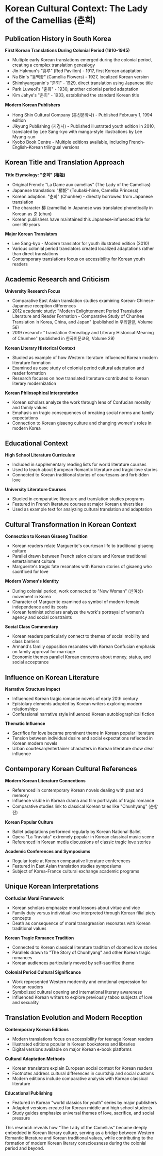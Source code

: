 # Korean Cultural Context: The Lady of the Camellias (춘희)

## Publication History in South Korea

**First Korean Translations During Colonial Period (1910-1945)**
- Multiple early Korean translations emerged during the colonial period, creating a complex translation genealogy
- Jin Hakmun's "홍루" (Red Pavilion) - 1917, first Korean adaptation
- Na Bin's "동백꽃" (Camellia Flowers) - 1927, localized Korean version
- Shimhyangsanin's "춘희" - 1929, direct translation using Japanese title
- Park Luweol's "춘희" - 1930, another colonial period adaptation
- Kim Jahye's "춘희" - 1933, established the standard Korean title

**Modern Korean Publishers**
- Hong Shin Cultural Company (홍신문화사) - Published February 1, 1994 edition
- Jikyung Publishing (지경사) - Published illustrated youth edition in 2010, translated by Lee Sang-kyo with manga-style illustrations by Lee Myung-sun
- Kyobo Book Centre - Multiple editions available, including French-English-Korean trilingual versions

## Korean Title and Translation Approach

**Title Etymology: "춘희" (椿姫)**
- Original French: "La Dame aux camélias" (The Lady of the Camellias)
- Japanese translation: "椿姫" (Tsubaki-hime, Camellia Princess)
- Korean adoption: "춘희" (Chunhee) - directly borrowed from Japanese translation
- The character 椿 (camellia) in Japanese was translated phonetically in Korean as 춘 (chun)
- Korean publishers have maintained this Japanese-influenced title for over 90 years

**Major Korean Translators**
- Lee Sang-kyo - Modern translator for youth illustrated edition (2010)
- Various colonial period translators created localized adaptations rather than direct translations
- Contemporary translations focus on accessibility for Korean youth readers

## Academic Research and Criticism

**University Research Focus**
- Comparative East Asian translation studies examining Korean-Chinese-Japanese reception differences
- 2012 academic study: "Modern Enlightenment Period Translation Literature and Reader Formation - Comparative Study of Chunhee Translation in Korea, China, and Japan" (published in 우리말글, Volume 56)
- 2019 research: "Translation Genealogy and Literary Historical Meaning of Chunhee" (published in 한국어문교육, Volume 29)

**Korean Literary Historical Context**
- Studied as example of how Western literature influenced Korean modern literature formation
- Examined as case study of colonial period cultural adaptation and reader formation
- Research focuses on how translated literature contributed to Korean literary modernization

**Korean Philosophical Interpretation**
- Korean scholars analyze the work through lens of Confucian morality and family values
- Emphasis on tragic consequences of breaking social norms and family expectations
- Connection to Korean gisaeng culture and changing women's roles in modern Korea

## Educational Context

**High School Literature Curriculum**
- Included in supplementary reading lists for world literature courses
- Used to teach about European Romantic literature and tragic love stories
- Connected to Korean traditional stories of courtesans and forbidden love

**University Literature Courses**
- Studied in comparative literature and translation studies programs
- Featured in French literature courses at major Korean universities
- Used as example text for analyzing cultural translation and adaptation

## Cultural Transformation in Korean Context

**Connection to Korean Gisaeng Tradition**
- Korean readers relate Marguerite's courtesan life to traditional gisaeng culture
- Parallel drawn between French salon culture and Korean traditional entertainment culture
- Marguerite's tragic fate resonates with Korean stories of gisaeng who sacrificed for love

**Modern Women's Identity**
- During colonial period, work connected to "New Woman" (신여성) movement in Korea
- Character of Marguerite examined as symbol of modern female independence and its costs
- Korean feminist scholars analyze the work's portrayal of women's agency and social constraints

**Social Class Commentary**
- Korean readers particularly connect to themes of social mobility and class barriers
- Armand's family opposition resonates with Korean Confucian emphasis on family approval for marriage
- Economic themes parallel Korean concerns about money, status, and social acceptance

## Influence on Korean Literature

**Narrative Structure Impact**
- Influenced Korean tragic romance novels of early 20th century
- Epistolary elements adopted by Korean writers exploring modern relationships
- Confessional narrative style influenced Korean autobiographical fiction

**Thematic Influence**
- Sacrifice for love became prominent theme in Korean popular literature
- Tension between individual desire and social expectations reflected in Korean modern novels
- Urban courtesan/entertainer characters in Korean literature show clear influence

## Contemporary Korean Cultural References

**Modern Korean Literature Connections**
- Referenced in contemporary Korean novels dealing with past and memory
- Influence visible in Korean drama and film portrayals of tragic romance
- Comparative studies link to classical Korean tales like "Chunhyang" (춘향전)

**Korean Popular Culture**
- Ballet adaptations performed regularly by Korean National Ballet
- Opera "La Traviata" extremely popular in Korean classical music scene
- Referenced in Korean media discussions of classic tragic love stories

**Academic Conferences and Symposiums**
- Regular topic at Korean comparative literature conferences
- Featured in East Asian translation studies symposiums
- Subject of Korea-France cultural exchange academic programs

## Unique Korean Interpretations

**Confucian Moral Framework**
- Korean scholars emphasize moral lessons about virtue and vice
- Family duty versus individual love interpreted through Korean filial piety concepts
- Death as consequence of moral transgression resonates with Korean traditional values

**Korean Tragic Romance Tradition**
- Connected to Korean classical literature tradition of doomed love stories
- Parallels drawn to "The Story of Chunhyang" and other Korean tragic romances
- Korean audiences particularly moved by self-sacrifice theme

**Colonial Period Cultural Significance**
- Work represented Western modernity and emotional expression for Korean readers
- Symbolized cultural opening and international literary awareness
- Influenced Korean writers to explore previously taboo subjects of love and sexuality

## Translation Evolution and Modern Reception

**Contemporary Korean Editions**
- Modern translations focus on accessibility for teenage Korean readers
- Illustrated editions popular in Korean bookstores and libraries
- Digital versions available on major Korean e-book platforms

**Cultural Adaptation Methods**
- Korean translators explain European social context for Korean readers
- Footnotes address cultural differences in courtship and social customs
- Modern editions include comparative analysis with Korean classical literature

**Educational Publishing**
- Featured in Korean "world classics for youth" series by major publishers
- Adapted versions created for Korean middle and high school students
- Study guides emphasize universal themes of love, sacrifice, and social pressure

This research reveals how "The Lady of the Camellias" became deeply embedded in Korean literary culture, serving as a bridge between Western Romantic literature and Korean traditional values, while contributing to the formation of modern Korean literary consciousness during the colonial period and beyond.